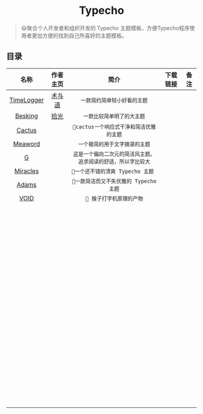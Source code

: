 <h1 align="center">Typecho</h1>

>😃聚合个人开发者和组织开发的 Typecho 主题模板，方便Typecho程序使用者更加方便的找到自己所喜好的主题模板。

## 目录

|                名称                |              作者主页              |                             简介                             | 下载链接 | 备注 |
| :--------------------------------: | :--------------------------------: | :----------------------------------------------------------: | :------: | :--: |
| [TimeLogger](TimeLogger/README.md) | [术与道](http://www.shuyudao.top/) |                 `一款简约简单轻小好看的主题`                 |          |      |
|    [Besking](Besking/README.md)    |     [拾光](https://hiai.top/)      |                  `一款比较简单明了的大主题`                  |          |      |
|     [Cactus](Cactus/README.md)     |                                    |           `🌵cactus一个响应式干净和简洁优雅的主题`            |          |      |
|    [Meaword](MeaWord/README.md)    |                                    |                `一个极简的用于文字摘录的主题`                |          |      |
|          [G](G/README.md)          |                                    | `这是一个偏向二次元的简洁风主题。追求阅读的舒适，所以字比较大` |          |      |
|   [Miracles](Mriacles/README.md)   |                                    |              `🧀一个还不错的清爽 Typecho 主题 `               |          |      |
|      [Adams](adams/README.md)      |                                    |            `🍢一款简洁而又不失优雅的 Typecho 主题`            |          |      |
|       [VOID](VOID/README.md)       |                                    |                   `🐒 猴子打字机原理的产物`                   |          |      |
|                                    |                                    |                                                              |          |      |
|                                    |                                    |                                                              |          |      |
|                                    |                                    |                                                              |          |      |
|                                    |                                    |                                                              |          |      |
|                                    |                                    |                                                              |          |      |
|                                    |                                    |                                                              |          |      |
|                                    |                                    |                                                              |          |      |
|                                    |                                    |                                                              |          |      |
|                                    |                                    |                                                              |          |      |
|                                    |                                    |                                                              |          |      |
|                                    |                                    |                                                              |          |      |
|                                    |                                    |                                                              |          |      |
|                                    |                                    |                                                              |          |      |
|                                    |                                    |                                                              |          |      |
|                                    |                                    |                                                              |          |      |
|                                    |                                    |                                                              |          |      |
|                                    |                                    |                                                              |          |      |
|                                    |                                    |                                                              |          |      |
|                                    |                                    |                                                              |          |      |
|                                    |                                    |                                                              |          |      |
|                                    |                                    |                                                              |          |      |
|                                    |                                    |                                                              |          |      |
|                                    |                                    |                                                              |          |      |
|                                    |                                    |                                                              |          |      |
|                                    |                                    |                                                              |          |      |
|                                    |                                    |                                                              |          |      |
|                                    |                                    |                                                              |          |      |
|                                    |                                    |                                                              |          |      |
|                                    |                                    |                                                              |          |      |
|                                    |                                    |                                                              |          |      |
|                                    |                                    |                                                              |          |      |
|                                    |                                    |                                                              |          |      |
|                                    |                                    |                                                              |          |      |
|                                    |                                    |                                                              |          |      |
|                                    |                                    |                                                              |          |      |
|                                    |                                    |                                                              |          |      |
|                                    |                                    |                                                              |          |      |
|                                    |                                    |                                                              |          |      |
|                                    |                                    |                                                              |          |      |
|                                    |                                    |                                                              |          |      |
|                                    |                                    |                                                              |          |      |
|                                    |                                    |                                                              |          |      |
|                                    |                                    |                                                              |          |      |
|                                    |                                    |                                                              |          |      |
|                                    |                                    |                                                              |          |      |
|                                    |                                    |                                                              |          |      |
|                                    |                                    |                                                              |          |      |
|                                    |                                    |                                                              |          |      |
|                                    |                                    |                                                              |          |      |
|                                    |                                    |                                                              |          |      |
|                                    |                                    |                                                              |          |      |
|                                    |                                    |                                                              |          |      |
|                                    |                                    |                                                              |          |      |
|                                    |                                    |                                                              |          |      |
|                                    |                                    |                                                              |          |      |
|                                    |                                    |                                                              |          |      |
|                                    |                                    |                                                              |          |      |
|                                    |                                    |                                                              |          |      |
|                                    |                                    |                                                              |          |      |
|                                    |                                    |                                                              |          |      |
|                                    |                                    |                                                              |          |      |
|                                    |                                    |                                                              |          |      |
|                                    |                                    |                                                              |          |      |
|                                    |                                    |                                                              |          |      |
|                                    |                                    |                                                              |          |      |
|                                    |                                    |                                                              |          |      |
|                                    |                                    |                                                              |          |      |
|                                    |                                    |                                                              |          |      |
|                                    |                                    |                                                              |          |      |
|                                    |                                    |                                                              |          |      |
|                                    |                                    |                                                              |          |      |
|                                    |                                    |                                                              |          |      |
|                                    |                                    |                                                              |          |      |
|                                    |                                    |                                                              |          |      |
|                                    |                                    |                                                              |          |      |
|                                    |                                    |                                                              |          |      |
|                                    |                                    |                                                              |          |      |
|                                    |                                    |                                                              |          |      |
|                                    |                                    |                                                              |          |      |
|                                    |                                    |                                                              |          |      |
|                                    |                                    |                                                              |          |      |
|                                    |                                    |                                                              |          |      |
|                                    |                                    |                                                              |          |      |
|                                    |                                    |                                                              |          |      |
|                                    |                                    |                                                              |          |      |
|                                    |                                    |                                                              |          |      |
|                                    |                                    |                                                              |          |      |
|                                    |                                    |                                                              |          |      |
|                                    |                                    |                                                              |          |      |
|                                    |                                    |                                                              |          |      |